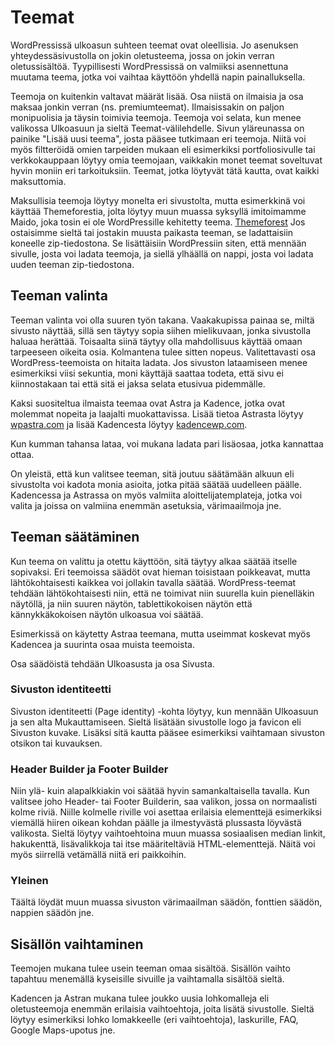 # Teemat

WordPressissä ulkoasun suhteen teemat ovat oleellisia. Jo asenuksen yhteydessäsivustolla on jokin oletusteema, jossa on jokin verran oletussisältöä. Tyypillisesti WordPressissä on valmiiksi asennettuna muutama teema, jotka voi vaihtaa käyttöön yhdellä napin painalluksella.

Teemoja on kuitenkin valtavat määrät lisää. Osa niistä on ilmaisia ja osa maksaa jonkin verran (ns. premiumteemat). Ilmaisissakin on paljon monipuolisia ja täysin toimivia teemoja. Teemoja voi selata, kun menee valikossa Ulkoasuun ja sieltä Teemat-välilehdelle. Sivun yläreunassa on painike "Lisää uusi teema", josta pääsee tutkimaan eri teemoja. Niitä voi myös filtteröidä omien tarpeiden mukaan eli esimerkiksi portfoliosivulle tai verkkokauppaan löytyy omia teemojaan, vaikkakin monet teemat soveltuvat hyvin moniin eri tarkoituksiin. Teemat, jotka löytyvät tätä kautta, ovat kaikki maksuttomia.

Maksullisia teemoja löytyy monelta eri sivustolta, mutta esimerkkinä voi käyttää Themeforestia, jolta löytyy muun muassa syksyllä imitoimamme Maido, joka tosin ei ole WordPressille kehitetty teema. [Themeforest](https://themeforest.net/category/wordpress)<base target="_blank"> Jos ostaisimme sieltä tai jostakin muusta paikasta teeman, se ladattaisiin koneelle zip-tiedostona. Se lisättäisiin WordPressiin siten, että mennään sivulle, josta voi ladata teemoja, ja siellä ylhäällä on nappi, josta voi ladata uuden teeman zip-tiedostona.

## Teeman valinta

Teeman valinta voi olla suuren työn takana. Vaakakupissa painaa se, miltä sivusto näyttää, sillä sen täytyy sopia siihen mielikuvaan, jonka sivustolla haluaa herättää. Toisaalta siinä täytyy olla mahdollisuus käyttää omaan tarpeeseen oikeita osia. Kolmantena tulee sitten nopeus. Valitettavasti osa WordPress-teemoista on hitaita ladata. Jos sivuston lataamiseen menee esimerkiksi viisi sekuntia, moni käyttäjä saattaa todeta, että sivu ei kiinnostakaan tai että sitä ei jaksa selata etusivua pidemmälle. 

Kaksi suositeltua ilmaista teemaa ovat Astra ja Kadence, jotka ovat molemmat nopeita ja laajalti muokattavissa. Lisää tietoa Astrasta löytyy [wpastra.com](wpastra.com)<base target="_blank"> ja lisää Kadencesta löytyy [kadencewp.com](kadencewp.com)<base target="_blank">.

Kun kumman tahansa lataa, voi mukana ladata pari lisäosaa, jotka kannattaa ottaa. 

On yleistä, että kun valitsee teeman, sitä joutuu säätämään alkuun eli sivustolta voi kadota monia asioita, jotka pitää säätää uudelleen päälle. Kadencessa ja Astrassa on myös valmiita aloittelijatemplateja, jotka voi valita ja joissa on valmiina enemmän asetuksia, värimaailmoja jne.

## Teeman säätäminen

Kun teema on valittu ja otettu käyttöön, sitä täytyy alkaa säätää itselle sopivaksi. Eri teemoissa säädöt ovat hieman toisistaan poikkeavat, mutta lähtökohtaisesti kaikkea voi jollakin tavalla säätää. WordPress-teemat tehdään lähtökohtaisesti niin, että ne toimivat niin suurella kuin pienelläkin näytöllä, ja niin suuren näytön, tablettikokoisen näytön että kännykkäkokoisen näytön ulkoasua voi säätää.

Esimerkissä on käytetty Astraa teemana, mutta useimmat koskevat myös Kadencea ja suurinta osaa muista teemoista.

Osa säädöistä tehdään Ulkoasusta ja osa Sivusta.

### Sivuston identiteetti

Sivuston identiteetti (Page identity) -kohta löytyy, kun mennään Ulkoasuun ja sen alta Mukauttamiseen. Sieltä lisätään sivustolle logo ja favicon eli Sivuston kuvake. Lisäksi sitä kautta pääsee esimerkiksi vaihtamaan sivuston otsikon tai kuvauksen.

### Header Builder ja Footer Builder

Niin ylä- kuin alapalkkiakin voi säätää hyvin samankaltaisella tavalla. Kun valitsee joho Header- tai Footer Builderin, saa valikon, jossa on normaalisti kolme riviä. Niille kolmelle riville voi asettaa erilaisia elementtejä esimerkiksi viemällä hiiren oikean kohdan päälle ja ilmestyvästä plussasta löyvästä valikosta. Sieltä löytyy vaihtoehtoina muun muassa sosiaalisen median linkit, hakukenttä, lisävalikkoja tai itse määriteltäviä HTML-elementtejä. Näitä voi myös siirrellä vetämällä niitä eri paikkoihin.

### Yleinen

Täältä löydät muun muassa sivuston värimaailman säädön, fonttien säädön, nappien säädön jne.

## Sisällön vaihtaminen

Teemojen mukana tulee usein teeman omaa sisältöä. Sisällön vaihto tapahtuu menemällä kyseisille sivuille ja vaihtamalla sisältöä sieltä.

Kadencen ja Astran mukana tulee joukko uusia lohkomalleja eli oletusteemoja enemmän erilaisia vaihtoehtoja, joita lisätä sivustolle. Sieltä löytyy esimerkiksi lohko lomakkeelle (eri vaihtoehtoja), laskurille, FAQ, Google Maps-upotus jne.